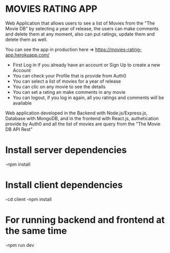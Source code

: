 # MOVIES RATING APP

Web Application that allows users to see a list of Movies from the "The Movie DB" by selecting a year of release, the users can make comments and delete them at any moment, also can put ratings, update them and delete them as well.

You can see the app in production here => https://movies-rating-app.herokuapp.com/

- First Log in if you already have an account or Sign Up to create a new Account
- You can check your Profile that is provide from Auth0
- You can select a list of movies for a year of release
- You can clic on any movie to see the details
- You can set a rating an make comments in any movie
- You can logout, if you log in again, all you ratings and comments will be available

Web application developed in the Backend with Node.js/Express.js, Database with MongoDB, and in the frontend with React.js, authetication provide by Auth0 and all the list of movies are query from the "The Movie DB API Rest"

# Install server dependencies
-npm install

# Install client dependencies
-cd client
-npm install

# For running backend and frontend at the same time
-npm run dev

